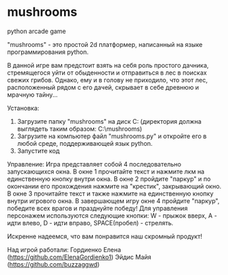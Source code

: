 # mushrooms
python arcade game

"mushrooms" - это простой 2d платформер, написанный на языке программирования python. 

В данной игре вам предстоит взять на себя роль простого дачника, стремящегося уйти от обыденности и отправиться в лес в поисках свежих грибов. Однако, ему и в голову не приходило, что этот лес, расположенный рядом с его дачей, скрывает в себе древнюю и мрачную тайну...

Установка: 
1. Загрузите папку "mushrooms" на диск C: (директория должна выглядеть таким образом: C:\\mushrooms)
2. Загрузите на компьютер файл "mushrooms.py" и откройте его в любой среде, поддерживающей язык python.
3. Запустите код

Управление:
Игра представляет собой 4 последовательно запускающихся окна. В окне 1 прочитайте текст и нажмите лкм на единственную кнопку внутри окна. В окне 2 пройдите "паркур" и по окончании его прохождения нажмите на "крестик", закрывающий окно. В окне 3 прочитайте текст и также нажмите на единственную кнопку внутри игрового окна. В завершающем игру окне 4 пройдите "паркур", победите всех врагов и празднуйте победу!
Для управления персонажем используются следующие кнопки: W - прыжок вверх, A - идти влево, D - идти вправо, SPACE(пробел) - стрелять.

Искренне надеемся, что вам понравится наш скромный продукт!

Над игрой работали: 
Гордиенко Елена (https://github.com/ElenaGordienko1)
Эйдис Майя (https://github.com/buzzaggwd)
